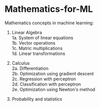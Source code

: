 # Mathematics-for-ML

Mathematics concepts in machine learning:  
1. Linear Algebra  
    1a. System of linear equations  
    1b. Vector operations  
    1c. Matric multiplications  
    1d. Linear transformations  

2. Calculus  
    2a. Differentiation  
    2b. Optimization using gradient descent  
    2c. Regression with perceptron  
    2d. Classification with perceptron  
    2e. Optimization using Newton's method  

3. Probability and statistics    